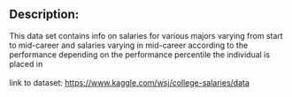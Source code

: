 ## Description:
This data set contains info on salaries for various majors varying from start to mid-career and salaries varying in mid-career according to the performance depending on the performance percentile the individual is placed in<br><br>
link to dataset: https://www.kaggle.com/wsj/college-salaries/data

